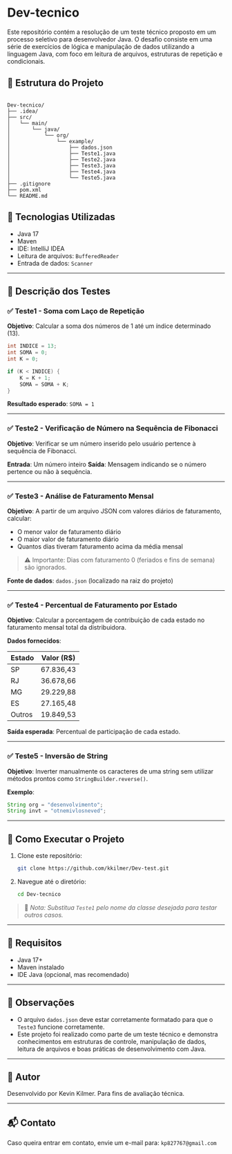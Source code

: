 # Dev-tecnico

Este repositório contém a resolução de um teste técnico proposto em um processo seletivo para desenvolvedor Java. O desafio consiste em uma série de exercícios de lógica e manipulação de dados utilizando a linguagem Java, com foco em leitura de arquivos, estruturas de repetição e condicionais.

## 📁 Estrutura do Projeto

```

Dev-tecnico/
├── .idea/
├── src/
│   └── main/
│       └── java/
│           └── org/
│               └── example/
│                   ├── dados.json  
│                   ├── Teste1.java
│                   ├── Teste2.java
│                   ├── Teste3.java
│                   ├── Teste4.java
│                   └── Teste5.java
├── .gitignore
├── pom.xml
└── README.md

````

## 🚀 Tecnologias Utilizadas

- Java 17
- Maven
- IDE: IntelliJ IDEA
- Leitura de arquivos: `BufferedReader`
- Entrada de dados: `Scanner`

---

## 📄 Descrição dos Testes

### ✅ Teste1 - Soma com Laço de Repetição

**Objetivo**: Calcular a soma dos números de 1 até um índice determinado (13).

```java
int INDICE = 13;
int SOMA = 0;
int K = 0;

if (K < INDICE) {
    K = K + 1;
    SOMA = SOMA + K;
}
````

**Resultado esperado**: `SOMA = 1`

---

### ✅ Teste2 - Verificação de Número na Sequência de Fibonacci

**Objetivo**: Verificar se um número inserido pelo usuário pertence à sequência de Fibonacci.

**Entrada**: Um número inteiro
**Saída**: Mensagem indicando se o número pertence ou não à sequência.

---

### ✅ Teste3 - Análise de Faturamento Mensal

**Objetivo**: A partir de um arquivo JSON com valores diários de faturamento, calcular:

* O menor valor de faturamento diário
* O maior valor de faturamento diário
* Quantos dias tiveram faturamento acima da média mensal

> ⚠️ Importante: Dias com faturamento 0 (feriados e fins de semana) são ignorados.

**Fonte de dados**: `dados.json` (localizado na raiz do projeto)

---

### ✅ Teste4 - Percentual de Faturamento por Estado

**Objetivo**: Calcular a porcentagem de contribuição de cada estado no faturamento mensal total da distribuidora.

**Dados fornecidos**:

| Estado | Valor (R\$) |
| ------ | ----------- |
| SP     | 67.836,43   |
| RJ     | 36.678,66   |
| MG     | 29.229,88   |
| ES     | 27.165,48   |
| Outros | 19.849,53   |

**Saída esperada**: Percentual de participação de cada estado.

---

### ✅ Teste5 - Inversão de String

**Objetivo**: Inverter manualmente os caracteres de uma string sem utilizar métodos prontos como `StringBuilder.reverse()`.

**Exemplo**:

```java
String org = "desenvolvimento";
String invt = "otnemivlosneved";
```

---

## 🔧 Como Executar o Projeto

1. Clone este repositório:

   ```bash
   git clone https://github.com/kkilmer/Dev-test.git
   ```

2. Navegue até o diretório:

   ```bash
   cd Dev-tecnico
   ```

> 📝 *Nota: Substitua `Teste1` pelo nome da classe desejada para testar outros casos.*

---

## 📂 Requisitos

* Java 17+
* Maven instalado
* IDE Java (opcional, mas recomendado)

---

## 📌 Observações

* O arquivo `dados.json` deve estar corretamente formatado para que o `Teste3` funcione corretamente.
* Este projeto foi realizado como parte de um teste técnico e demonstra conhecimentos em estruturas de controle, manipulação de dados, leitura de arquivos e boas práticas de desenvolvimento com Java.

---

## 🧠 Autor

Desenvolvido por Kevin Kilmer.
Para fins de avaliação técnica.

---

## 📬 Contato

Caso queira entrar em contato, envie um e-mail para: `kp827767@gmail.com`

```

